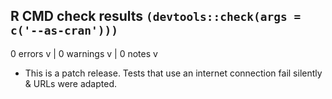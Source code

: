 ## R CMD check results `(devtools::check(args = c('--as-cran')))`

0 errors v | 0 warnings v | 0 notes v

* This is a patch release. Tests that use an internet connection fail silently & URLs were adapted.

